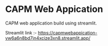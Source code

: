# CAPM Web Appication
CAPM web application build using streamlit. 

Streamlit link :- https://capmwebappication-vw6a6n8bd7jn4xcize3xn8.streamlit.app/
